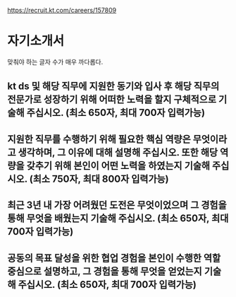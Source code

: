 


https://recruit.kt.com/careers/157809


# 자기소개서
맞춰야 하는 글자 수가 매우 까다롭다.
## kt ds 및 해당 직무에 지원한 동기와 입사 후 해당 직무의 전문가로 성장하기 위해 어떠한 노력을 할지 구체적으로 기술해 주십시오. (최소 650자, 최대 700자 입력가능)




## 지원한 직무를 수행하기 위해 필요한 핵심 역량은 무엇이라고 생각하며, 그 이유에 대해 설명해 주십시오. 또한 해당 역량을 갖추기 위해 본인이 어떤 노력을 하였는지 기술해 주십시오. (최소 750자, 최대 800자 입력가능)



## 최근 3년 내 가장 어려웠던 도전은 무엇이었으며 그 경험을 통해 무엇을 배웠는지 기술해 주십시오. (최소 650자, 최대 700자 입력가능)



## 공동의 목표 달성을 위한 협업 경험을 본인이 수행한 역할 중심으로 설명하고, 그 경험을 통해 무엇을 얻었는지 기술해 주십시오. (최소 650자, 최대 700자 입력가능)